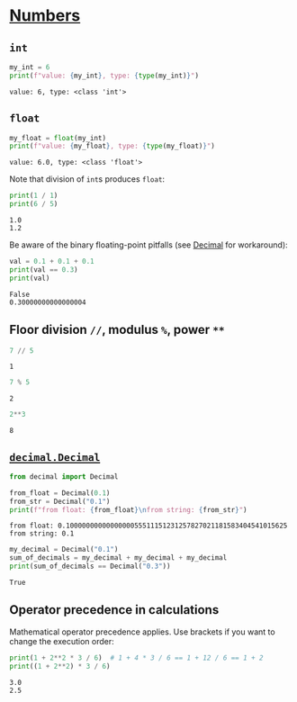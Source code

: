 
# [Numbers](https://docs.python.org/3/library/stdtypes.html#numeric-types-int-float-complex)

## `int`


```python
my_int = 6
print(f"value: {my_int}, type: {type(my_int)}")
```

    value: 6, type: <class 'int'>
    

## `float`


```python
my_float = float(my_int)
print(f"value: {my_float}, type: {type(my_float)}")
```

    value: 6.0, type: <class 'float'>
    

Note that division of `int`s produces `float`:


```python
print(1 / 1)
print(6 / 5)
```

    1.0
    1.2
    

Be aware of the binary floating-point pitfalls (see [Decimal](#decimal) for workaround):


```python
val = 0.1 + 0.1 + 0.1
print(val == 0.3)
print(val)
```

    False
    0.30000000000000004
    

## Floor division `//`, modulus `%`, power `**`


```python
7 // 5
```




    1




```python
7 % 5
```




    2




```python
2**3
```




    8



<a id='decimal'></a>
## [`decimal.Decimal`](https://docs.python.org/3/library/decimal.html)


```python
from decimal import Decimal
```


```python
from_float = Decimal(0.1)
from_str = Decimal("0.1")
print(f"from float: {from_float}\nfrom string: {from_str}")
```

    from float: 0.1000000000000000055511151231257827021181583404541015625
    from string: 0.1
    


```python
my_decimal = Decimal("0.1")
sum_of_decimals = my_decimal + my_decimal + my_decimal
print(sum_of_decimals == Decimal("0.3"))
```

    True
    

## Operator precedence in calculations
Mathematical operator precedence applies. Use brackets if you want to change the execution order:


```python
print(1 + 2**2 * 3 / 6)  # 1 + 4 * 3 / 6 == 1 + 12 / 6 == 1 + 2
print((1 + 2**2) * 3 / 6)
```

    3.0
    2.5
    
